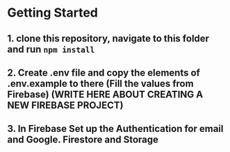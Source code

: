 # Getting Started

## 1. clone this repository, navigate to this folder and run `npm install`

## 2. Create .env file and copy the elements of .env.example to there (Fill the values from Firebase) (WRITE HERE ABOUT CREATING A NEW FIREBASE PROJECT)

## 3. In Firebase Set up the Authentication for email and Google. Firestore and Storage
